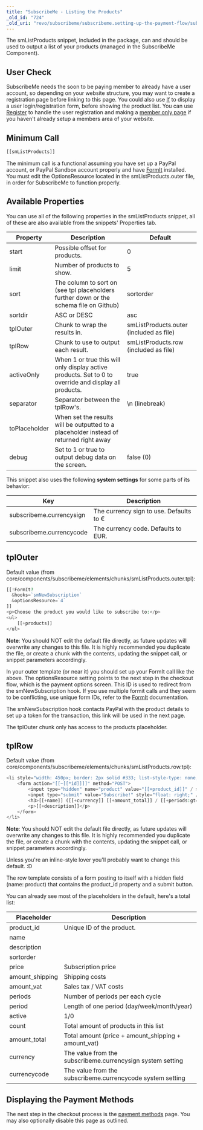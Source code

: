 ```yaml
---
title: "SubscribeMe - Listing the Products"
_old_id: "724"
_old_uri: "revo/subscribeme/subscribeme.setting-up-the-payment-flow/subscribeme-listing-the-products"
---
```


The smListProducts snippet, included in the package, can and should be used to output a list of your products (managed in the SubscribeMe Component).

## User Check

SubscribeMe needs the soon to be paying member to already have a user account, so depending on your website structure, you may want to create a registration page before linking to this page. You could also use [If](/extras/revo/if "If") to display a user login/registration form, before showing the product list. You can use [Register](/extras/revo/login/login.register "Login.Register") to handle the user registration and making a [member only page](administering-your-site/security/security-tutorials/making-member-only-pages "Making Member-Only Pages") if you haven't already setup a members area of your website.

## Minimum Call

``` php 
[[smListProducts]]
```

The minimum call is a functional assuming you have set up a PayPal account, or PayPal Sandbox account properly and have [FormIt](/extras/revo/formit "FormIt") installed. You must edit the OptionsResource located in the smListProducts.outer file, in order for SubscribeMe to function properly.

## Available Properties

You can use all of the following properties in the smListProducts snippet, all of these are also available from the snippets' Properties tab.

| Property | Description | Default |
|----------|-------------|---------|
| start | Possible offset for products. | 0 |
| limit | Number of products to show. | 5 |
| sort | The column to sort on (see tpl placeholders further down or the schema file on Github) | sortorder |
| sortdir | ASC or DESC | asc |
| tplOuter | Chunk to wrap the results in. | smListProducts.outer (included as file) |
| tplRow | Chunk to use to output each result. | smListProducts.row (included as file) |
| activeOnly | When 1 or true this will only display active products. Set to 0 to override and display all products. | true |
| separator | Separator between the tplRow's. | \\n (linebreak) |
| toPlaceholder | When set the results will be outputted to a placeholder instead of returned right away |  |
| debug | Set to 1 or true to output debug data on the screen. | false (0) |

This snippet also uses the following **system settings** for some parts of its behavior:

| Key | Description |
|-----|-------------|
| subscribeme.currencysign | The currency sign to use. Defaults to € |
| subscribeme.currencycode | The currency code. Defaults to EUR. |

## tplOuter

Default value (from core/components/subscribeme/elements/chunks/smListProducts.outer.tpl):

``` php 
[[!FormIt?
  &hooks=`smNewSubscription`
  &optionsResource=`4`
]]
<p>Choose the product you would like to subscribe to:</p>
<ul>
    [[+products]]
</ul>
```

**Note**: You should NOT edit the default file directly, as future updates will overwrite any changes to this file. It is highly recommended you duplicate the file, or create a chunk with the contents, updating the snippet call, or snippet parameters accordingly.

In your outer template (or near it) you should set up your FormIt call like the above. The optionsResource setting points to the next step in the checkout flow, which is the payment options screen. This ID is used to redirect from the smNewSubscription hook. If you use multiple formit calls and they seem to be conflicting, use unique form IDs, refer to the [FormIt](/extras/revo/formit "FormIt") documentation.

The smNewSubscription hook contacts PayPal with the product details to set up a token for the transaction, this link will be used in the next page.

The tplOuter chunk only has access to the products placeholder.

## tplRow

Default value (from core/components/subscribeme/elements/chunks/smListProducts.row.tpl):

``` php 
<li style="width: 450px; border: 2px solid #333; list-style-type: none; padding: 15px;">
    <form action="[[~[[*id]]]]" method="POST">
        <input type="hidden" name="product" value="[[+product_id]]" / >
        <input type="submit" value="Subscribe!" style="float: right;" />
        <h3>[[+name]] ([[+currency]] [[+amount_total]] / [[+periods:gt=`1`:then=`[[+periods]] [[+period]]`:else=`[[+period]]`]])</h3>
        <p>[[+description]]</p>
    </form>
</li>
```

**Note**: You should NOT edit the default file directly, as future updates will overwrite any changes to this file. It is highly recommended you duplicate the file, or create a chunk with the contents, updating the snippet call, or snippet parameters accordingly.

Unless you're an inline-style lover you'll probably want to change this default. :D

The row template consists of a form posting to itself with a hidden field (name: product) that contains the product\_id property and a submit button.

You can already see most of the placeholders in the default, here's a total list:

| Placeholder | Description |
|-------------|-------------|
| product\_id | Unique ID of the product. |
| name |  |
| description |  |
| sortorder |  |
| price | Subscription price |
| amount\_shipping | Shipping costs |
| amount\_vat | Sales tax / VAT costs |
| periods | Number of periods per each cycle |
| period | Length of one period (day/week/month/year) |
| active | 1/0 |
| count | Total amount of products in this list |
| amount\_total | Total amount (price + amount\_shipping + amount\_vat) |
| currency | The value from the subscribeme.currencysign system setting |
| currencycode | The value from the subscribeme.currencycode system setting |

## Displaying the Payment Methods

The next step in the checkout process is the [payment methods](/extras/revo/subscribeme/subscribeme.setting-up-the-payment-flow/subscribeme-setting-up-the-payment-methods "SubscribeMe - Setting up the Payment Methods") page. You may also optionally disable this page as outlined.